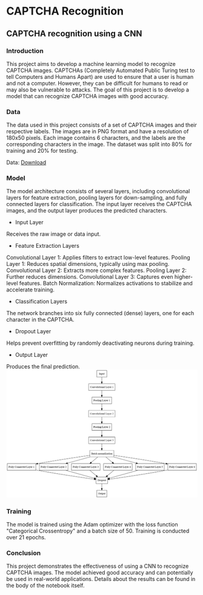 # CAPTCHA Recognition

## CAPTCHA recognition using a CNN
### Introduction

This project aims to develop a machine learning model to recognize CAPTCHA images. CAPTCHAs (Completely Automated Public Turing test to tell Computers and Humans Apart) are used to ensure that a user is human and not a computer. However, they can be difficult for humans to read or may also be vulnerable to attacks. The goal of this project is to develop a model that can recognize CAPTCHA images with good accuracy.

### Data

The data used in this project consists of a set of CAPTCHA images and their respective labels. The images are in PNG format and have a resolution of 180x50 pixels. Each image contains 6 characters, and the labels are the corresponding characters in the image. The dataset was split into 80% for training and 20% for testing.

Data: [Download](https://www.dropbox.com/s/itfqyh1trx9da7b/dados.zip?dl=0)

### Model

The model architecture consists of several layers, including convolutional layers for feature extraction, pooling layers for down-sampling, and fully connected layers for classification. The input layer receives the CAPTCHA images, and the output layer produces the predicted characters.

- Input Layer

Receives the raw image or data input.

- Feature Extraction Layers

Convolutional Layer 1: Applies filters to extract low-level features.
Pooling Layer 1: Reduces spatial dimensions, typically using max pooling.
Convolutional Layer 2: Extracts more complex features.
Pooling Layer 2: Further reduces dimensions.
Convolutional Layer 3: Captures even higher-level features.
Batch Normalization: Normalizes activations to stabilize and accelerate training.

- Classification Layers

The network branches into six fully connected (dense) layers, one for each character in the CAPTCHA.

- Dropout Layer

Helps prevent overfitting by randomly deactivating neurons during training.

- Output Layer

Produces the final prediction.
<img src="./media/graphviz.png"/>

### Training

The model is trained using the Adam optimizer with the loss function "Categorical Crossentropy" and a batch size of 50. Training is conducted over 21 epochs.
### Conclusion

This project demonstrates the effectiveness of using a CNN to recognize CAPTCHA images. The model achieved good accuracy and can potentially be used in real-world applications. Details about the results can be found in the body of the notebook itself.